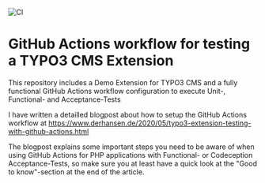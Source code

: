 ![CI](https://github.com/derhansen/gha_demo/workflows/CI/badge.svg)

GitHub Actions workflow for testing a TYPO3 CMS Extension 
=========================================================

This repository includes a Demo Extension for TYPO3 CMS and a fully functional GitHub Actions workflow
configuration to execute Unit-, Functional- and Acceptance-Tests

I have written a detailled blogpost about how to setup the GitHub Actions workflow at
https://www.derhansen.de/2020/05/typo3-extension-testing-with-github-actions.html

The blogpost explains some important steps you need to be aware of when using GitHub Actions for PHP applications
with Functional- or Codeception Acceptance-Tests, so make sure you at least have a quick look at the
"Good to know"-section at the end of the article.  

